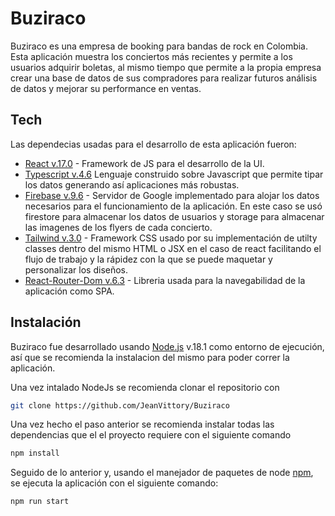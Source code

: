 # Buziraco
Buziraco es una empresa de booking para bandas de rock en Colombia. Esta aplicación muestra los conciertos más recientes y permite a los usuarios adquirir boletas, al mismo tiempo que permite a la propia empresa crear una base de datos de sus compradores para realizar futuros análisis de datos y mejorar su performance en ventas. 

## Tech
Las dependecias usadas para el desarrollo de esta aplicación fueron:
- [React v.17.0](https://es.reactjs.org/) - Framework de JS para el desarrollo de la UI.
- [Typescript v.4.6](https://www.typescriptlang.org/) Lenguaje construido sobre Javascript que permite tipar los datos generando así aplicaciones más robustas.
- [Firebase v.9.6](https://firebase.google.com/) - Servidor de Google implementado para alojar los datos necesarios para el funcionamiento de la aplicación. En este caso se usó firestore para almacenar los datos de usuarios y storage para almacenar las imagenes de los flyers de cada concierto. 
- [Tailwind v.3.0](https://tailwindcss.com/) - Framework CSS usado por su implementación de utilty classes dentro del mismo HTML o JSX en el caso de react facilitando el flujo de trabajo y la rápidez con la que se puede maquetar y personalizar los diseños. 
- [React-Router-Dom v.6.3](https://reactrouter.com/docs/en/v6/getting-started/overview) - Libreria usada para la navegabilidad de la aplicación como SPA. 


## Instalación

Buziraco fue desarrollado usando [Node.js](https://nodejs.org/es/) v.18.1 como entorno de ejecución, así que se recomienda la instalacion del mismo para poder correr la aplicación. 

Una vez intalado NodeJs se recomienda clonar el repositorio con

```sh 
git clone https://github.com/JeanVittory/Buziraco
```

Una vez hecho el paso anterior se recomienda instalar todas las dependencias que el el proyecto requiere con el siguiente comando

```sh 
npm install
```

Seguido de lo anterior y, usando el manejador de paquetes de node [npm](https://www.npmjs.com/), se ejecuta la aplicación con el siguiente comando: 

```sh
npm run start
```
